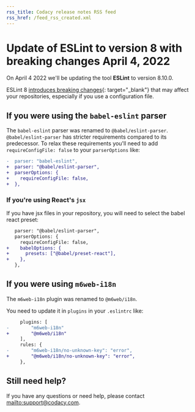 ```yaml
---
rss_title: Codacy release notes RSS feed
rss_href: /feed_rss_created.xml
---
```


# Update of ESLint to version 8 with breaking changes April 4, 2022

On April 4 2022 we'll be updating the tool **ESLint** to version 8.10.0.

ESLint 8 [introduces breaking changes](https://github.com/eslint/eslint/releases/tag/v8.0.0){: target="_blank"} that may affect your repositories, especially if you use a configuration file.

## If you were using the `babel-eslint` parser

The `babel-eslint` parser was renamed to `@babel/eslint-parser`.
`@babel/eslint-parser` has stricter requirements compared to its predecessor.
To relax these requirements you'll need to add `requireConfigFile: false` to your `parserOptions` like:

```diff
-  parser: "babel-eslint",
+  parser: "@babel/eslint-parser",
+  parserOptions: {
+    requireConfigFile: false,
+  },
```

### If you're using React's `jsx`

If you have jsx files in your repository, you will need to select the babel react preset:
```diff
   parser: "@babel/eslint-parser",
   parserOptions: {
     requireConfigFile: false,
+    babelOptions: {
+      presets: ["@babel/preset-react"],
+    },
   },
```

## If you were using `m6web-i18n`

The `m6web-i18n` plugin was renamed to `@m6web/i18n`.

You need to update it in `plugins` in your `.eslintrc` like:
```diff
     plugins: [
-        "m6web-i18n"
+        "@m6web/i18n"
     ],
     rules: {
-        "m6web-i18n/no-unknown-key": "error",
+        "@m6web/i18n/no-unknown-key": "error",
     },
```

## Still need help?

If you have any questions or need help, please contact <mailto:support@codacy.com>.
